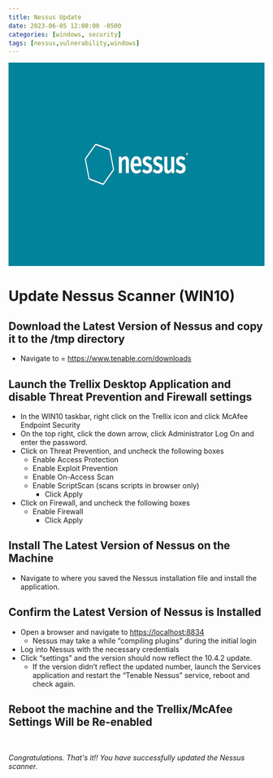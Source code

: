 ```yaml
---
title: Nessus Update
date: 2023-06-05 12:00:00 -0500
categories: [windows, security]
tags: [nessus,vulnerability,windows]
---
```


<img src="/assets/img/posts/nessus-update/nessus-update.jpg" alt="Nessus Update" style="height:400px; width:600px;" />

# Update Nessus Scanner (WIN10)

## Download the Latest Version of Nessus and copy it to the /tmp directory
* Navigate to = <https://www.tenable.com/downloads> 

## Launch the Trellix Desktop Application and disable Threat Prevention and Firewall settings 
* In the WIN10 taskbar, right click on the Trellix icon and click McAfee Endpoint Security
* On the top right, click the down arrow, click Administrator Log On and enter the password.
* Click on Threat Prevention, and uncheck the following boxes
  * Enable Access Protection
  * Enable Exploit Prevention
  * Enable On-Access Scan
  * Enable ScriptScan (scans scripts in browser only)	
    * Click Apply
* Click on Firewall, and uncheck the following boxes
  * Enable Firewall
    * Click Apply

## Install The Latest Version of Nessus on the Machine
* Navigate to where you saved the Nessus installation file and install the application.

## Confirm the Latest Version of Nessus is Installed
* Open a browser and navigate to <https://localhost:8834>
  * Nessus may take a while “compiling plugins” during the initial login
* Log into Nessus with the necessary credentials
* Click “settings” and the version should now reflect the 10.4.2 update.
  * If the version didn’t reflect the updated number, launch the Services application and restart the “Tenable Nessus” service, reboot and check again.

## Reboot the machine and the Trellix/McAfee Settings Will be Re-enabled

<br>

  _Congratulations. That's it!! You have successfully updated the Nessus scanner._